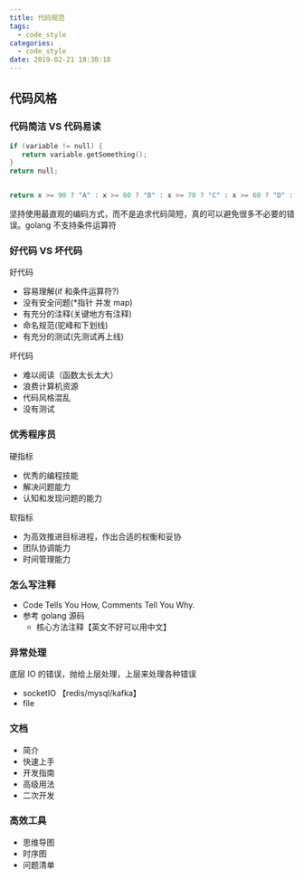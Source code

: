 ```yaml
---
title: 代码规范
tags:
  - code_style
categories:
  - code_style
date: 2019-02-21 18:30:18
---
```


## 代码风格

### 代码简洁 VS 代码易读

```go
if (variable != null) {
   return variable.getSomething();
}
return null;


return x >= 90 ? "A" : x >= 80 ? "B" : x >= 70 ? "C" : x >= 60 ? "D" : "E";
```

坚持使用最直观的编码方式，而不是追求代码简短，真的可以避免很多不必要的错误。golang 不支持条件运算符

### 好代码 VS 坏代码

好代码

- 容易理解(if 和条件运算符?)
- 没有安全问题(\*指针 并发 map)
- 有充分的注释(关键地方有注释)
- 命名规范(驼峰和下划线)
- 有充分的测试(先测试再上线)

坏代码

- 难以阅读（函数太长太大）
- 浪费计算机资源
- 代码风格混乱
- 没有测试

### 优秀程序员

硬指标

- 优秀的编程技能
- 解决问题能力
- 认知和发现问题的能力

软指标

- 为高效推进目标进程，作出合适的权衡和妥协
- 团队协调能力
- 时间管理能力

### 怎么写注释

- Code Tells You How, Comments Tell You Why.
- 参考 golang 源码
  - 核心方法注释【英文不好可以用中文】

### 异常处理

底层 IO 的错误，抛给上层处理，上层来处理各种错误

- socketIO 【redis/mysql/kafka】
- file

### 文档

- 简介
- 快速上手
- 开发指南
- 高级用法
- 二次开发

### 高效工具

- 思维导图
- 时序图
- 问题清单
